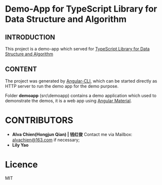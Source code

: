 # Demo-App for TypeScript Library for Data Structure and Algorithm

## INTRODUCTION
This project is a demo-app which served for [TypeScript Library for Data Structure and Algorithm](https://github.com/alvachien/datastructure)

## CONTENT

The project was generated by [Angular-CLI](https://github.com/angular/angular-cli), which can be started directly as HTTP server to run the demo app for the demo purpose.

Folder **demoapp** (src\demoapp) contains a demo application which used to demonstrate the demos, it is a web app using [Angular Material](https://material.angular.io).

# CONTRIBUTORS
- **Alva Chien(Hongjun Qian) | 钱红俊** Contact me via Mailbox: alvachien@163.com if necessary;
- **Lily Yao**

# Licence
MIT
